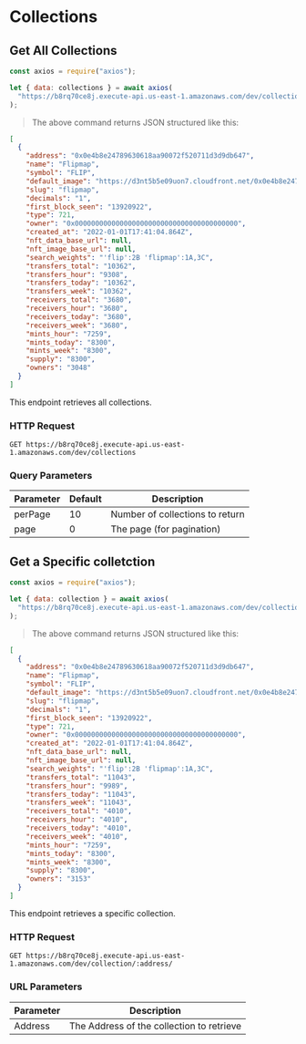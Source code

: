 # Collections

## Get All Collections

```javascript
const axios = require("axios");

let { data: collections } = await axios(
  "https://b8rq70ce8j.execute-api.us-east-1.amazonaws.com/dev/collections"
);
```

> The above command returns JSON structured like this:

```json
[
  {
    "address": "0x0e4b8e24789630618aa90072f520711d3d9db647",
    "name": "Flipmap",
    "symbol": "FLIP",
    "default_image": "https://d3nt5b5e09uon7.cloudfront.net/0x0e4b8e24789630618aa90072f520711d3d9db647/1700",
    "slug": "flipmap",
    "decimals": "1",
    "first_block_seen": "13920922",
    "type": 721,
    "owner": "0x0000000000000000000000000000000000000000",
    "created_at": "2022-01-01T17:41:04.864Z",
    "nft_data_base_url": null,
    "nft_image_base_url": null,
    "search_weights": "'flip':2B 'flipmap':1A,3C",
    "transfers_total": "10362",
    "transfers_hour": "9308",
    "transfers_today": "10362",
    "transfers_week": "10362",
    "receivers_total": "3680",
    "receivers_hour": "3680",
    "receivers_today": "3680",
    "receivers_week": "3680",
    "mints_hour": "7259",
    "mints_today": "8300",
    "mints_week": "8300",
    "supply": "8300",
    "owners": "3048"
  }
]
```

This endpoint retrieves all collections.

### HTTP Request

`GET https://b8rq70ce8j.execute-api.us-east-1.amazonaws.com/dev/collections`

### Query Parameters

| Parameter | Default | Description                     |
| --------- | ------- | ------------------------------- |
| perPage   | 10      | Number of collections to return |
| page      | 0       | The page (for pagination)       |

<!-- <aside class="success">
Remember — a happy kitten is an authenticated kitten!
</aside> -->

## Get a Specific colletction

```javascript
const axios = require("axios");

let { data: collection } = await axios(
  "https://b8rq70ce8j.execute-api.us-east-1.amazonaws.com/dev/collection/0xc3f733ca98e0dad0386979eb96fb1722a1a05e69/"
);
```

> The above command returns JSON structured like this:

```json
[
  {
    "address": "0x0e4b8e24789630618aa90072f520711d3d9db647",
    "name": "Flipmap",
    "symbol": "FLIP",
    "default_image": "https://d3nt5b5e09uon7.cloudfront.net/0x0e4b8e24789630618aa90072f520711d3d9db647/1700",
    "slug": "flipmap",
    "decimals": "1",
    "first_block_seen": "13920922",
    "type": 721,
    "owner": "0x0000000000000000000000000000000000000000",
    "created_at": "2022-01-01T17:41:04.864Z",
    "nft_data_base_url": null,
    "nft_image_base_url": null,
    "search_weights": "'flip':2B 'flipmap':1A,3C",
    "transfers_total": "11043",
    "transfers_hour": "9989",
    "transfers_today": "11043",
    "transfers_week": "11043",
    "receivers_total": "4010",
    "receivers_hour": "4010",
    "receivers_today": "4010",
    "receivers_week": "4010",
    "mints_hour": "7259",
    "mints_today": "8300",
    "mints_week": "8300",
    "supply": "8300",
    "owners": "3153"
  }
]
```

This endpoint retrieves a specific collection.

<!-- <aside class="warning">Inside HTML code blocks like this one, you can't use Markdown, so use <code>&lt;code&gt;</code> blocks to denote code.</aside> -->

### HTTP Request

`GET https://b8rq70ce8j.execute-api.us-east-1.amazonaws.com/dev/collection/:address/`

### URL Parameters

| Parameter | Description                               |
| --------- | ----------------------------------------- |
| Address   | The Address of the collection to retrieve |
